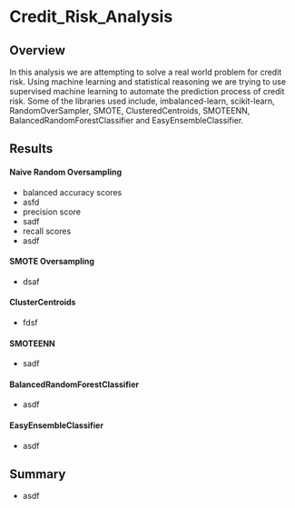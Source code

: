 # Credit_Risk_Analysis

## Overview

In this analysis we are attempting to solve a real world problem for credit risk. Using machine learning and statistical reasoning we are trying to use supervised machine learning to automate the prediction process of credit risk. Some of the libraries used include, imbalanced-learn, scikit-learn, RandomOverSampler, SMOTE, ClusteredCentroids, SMOTEENN, BalancedRandomForestClassifier and EasyEnsembleClassifier.

## Results

#### Naive Random Oversampling
- balanced accuracy scores
 - asfd
- precision score
 - sadf
- recall scores 
 - asdf

#### SMOTE Oversampling
- dsaf


#### ClusterCentroids
- fdsf


#### SMOTEENN
- sadf


#### BalancedRandomForestClassifier
- asdf


#### EasyEnsembleClassifier
- asdf


## Summary
- asdf

